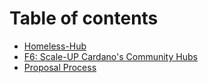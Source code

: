 # Table of contents

* [Homeless-Hub](README.md)
* [F6: Scale-UP Cardano's Community Hubs](untitled.md)
* [Proposal Process](proposal-process.md)

